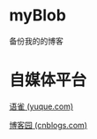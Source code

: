# myBlob
备份我的的博客

# 自媒体平台

[语雀 (yuque.com)](https://www.yuque.com/haofeiyu)

[博客园 (cnblogs.com)](https://www.cnblogs.com/feiyu2/)

